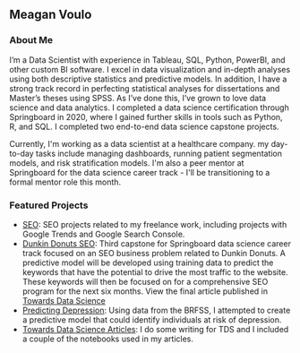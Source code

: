 ## Meagan Voulo
### About Me
I’m a Data Scientist with experience in Tableau, SQL, Python, PowerBI, and other custom BI software. I excel in data visualization and in-depth analyses using both descriptive statistics and predictive models. In addition, I have a strong track record in perfecting statistical analyses for dissertations and Master’s theses using SPSS. As I’ve done this, I’ve grown to love data science and data analytics. I completed a data science certification through Springboard in 2020, where I gained further skills in tools such as Python, R, and SQL. I completed two end-to-end data science capstone projects. 

Currently, I'm working as a data scientist at a healthcare company. my day-to-day tasks include managing dashboards, running patient segmentation models, and risk stratification models. I'm also a peer mentor at Springboard for the data science career track - I'll be transitioning to a formal mentor role this month.

### Featured Projects
- [SEO](https://github.com/meagvo/SEO): SEO projects related to my freelance work, including projects with Google Trends and Google Search Console.
- [Dunkin Donuts SEO](https://github.com/meagvo/DunkinDonutsSEOproject): Third capstone for Springboard data science career track focused on an SEO business problem related to Dunkin Donuts. A predictive model will be developed using training data to predict the keywords that have the potential to drive the most traffic to the website. These keywords will then be focused on for a comprehensive SEO program for the next six months. View the final article published in [Towards Data Science](https://towardsdatascience.com/dunkin-donuts-seo-project-in-python-967b6ce18de5)  
- [Predicting Depression](https://github.com/meagvo/BRFSS_Capstone2): Using data from the BRFSS, I attempted to create a predictive model that could identify individuals at risk of depression.
- [Towards Data Science Articles](https://github.com/meagvo/TowardsDataScience): I do some writing for TDS and I included a couple of the notebooks used in my articles.

